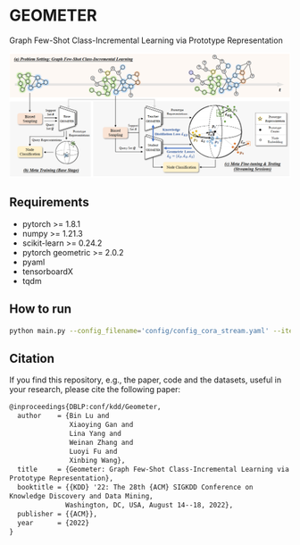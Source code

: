 # GEOMETER
Graph Few-Shot Class-Incremental Learning via Prototype Representation

![Graph Few-Shot Class-Incremental Learning via Prototype Representation](system_model.png "Model Architecture")

## Requirements
- pytorch >= 1.8.1
- numpy >= 1.21.3
- scikit-learn >= 0.24.2
- pytorch geometric >= 2.0.2
- pyaml
- tensorboardX
- tqdm

## How to run
```bash
python main.py --config_filename='config/config_cora_stream.yaml' --iteration 10 
```

## Citation
If you find this repository, e.g., the paper, code and the datasets, useful in your research, please cite the following paper:
```
@inproceedings{DBLP:conf/kdd/Geometer,
  author    = {Bin Lu and
               Xiaoying Gan and
               Lina Yang and
               Weinan Zhang and
               Luoyi Fu and
               Xinbing Wang},
  title     = {Geometer: Graph Few-Shot Class-Incremental Learning via Prototype Representation},
  booktitle = {{KDD} '22: The 28th {ACM} SIGKDD Conference on Knowledge Discovery and Data Mining,
              Washington, DC, USA, August 14--18, 2022},
  publisher = {{ACM}},
  year      = {2022}
}
```
